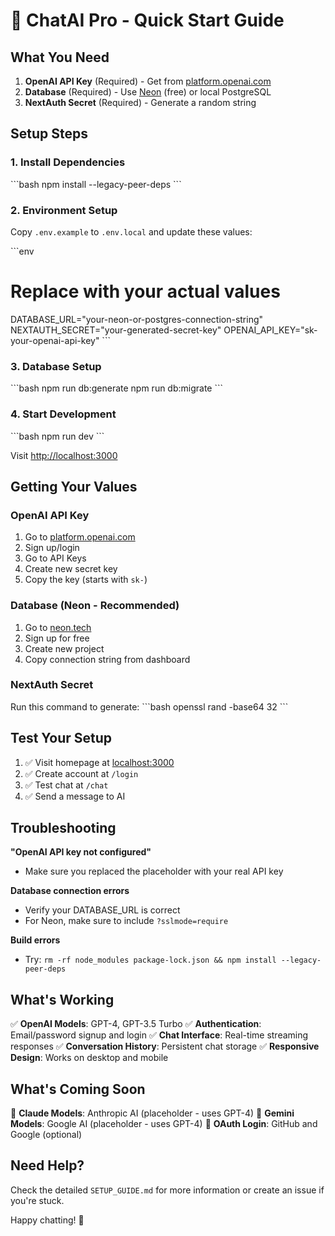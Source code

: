 # 🚀 ChatAI Pro - Quick Start Guide

## What You Need

1. **OpenAI API Key** (Required) - Get from [platform.openai.com](https://platform.openai.com)
2. **Database** (Required) - Use [Neon](https://neon.tech) (free) or local PostgreSQL
3. **NextAuth Secret** (Required) - Generate a random string

## Setup Steps

### 1. Install Dependencies
\`\`\`bash
npm install --legacy-peer-deps
\`\`\`

### 2. Environment Setup
Copy `.env.example` to `.env.local` and update these values:

\`\`\`env
# Replace with your actual values
DATABASE_URL="your-neon-or-postgres-connection-string"
NEXTAUTH_SECRET="your-generated-secret-key"
OPENAI_API_KEY="sk-your-openai-api-key"
\`\`\`

### 3. Database Setup
\`\`\`bash
npm run db:generate
npm run db:migrate
\`\`\`

### 4. Start Development
\`\`\`bash
npm run dev
\`\`\`

Visit [http://localhost:3000](http://localhost:3000)

## Getting Your Values

### OpenAI API Key
1. Go to [platform.openai.com](https://platform.openai.com)
2. Sign up/login
3. Go to API Keys
4. Create new secret key
5. Copy the key (starts with `sk-`)

### Database (Neon - Recommended)
1. Go to [neon.tech](https://neon.tech)
2. Sign up for free
3. Create new project
4. Copy connection string from dashboard

### NextAuth Secret
Run this command to generate:
\`\`\`bash
openssl rand -base64 32
\`\`\`

## Test Your Setup

1. ✅ Visit homepage at [localhost:3000](http://localhost:3000)
2. ✅ Create account at `/login`
3. ✅ Test chat at `/chat`
4. ✅ Send a message to AI

## Troubleshooting

**"OpenAI API key not configured"**
- Make sure you replaced the placeholder with your real API key

**Database connection errors**
- Verify your DATABASE_URL is correct
- For Neon, make sure to include `?sslmode=require`

**Build errors**
- Try: `rm -rf node_modules package-lock.json && npm install --legacy-peer-deps`

## What's Working

✅ **OpenAI Models**: GPT-4, GPT-3.5 Turbo
✅ **Authentication**: Email/password signup and login
✅ **Chat Interface**: Real-time streaming responses
✅ **Conversation History**: Persistent chat storage
✅ **Responsive Design**: Works on desktop and mobile

## What's Coming Soon

🔄 **Claude Models**: Anthropic AI (placeholder - uses GPT-4)
🔄 **Gemini Models**: Google AI (placeholder - uses GPT-4)
🔄 **OAuth Login**: GitHub and Google (optional)

## Need Help?

Check the detailed `SETUP_GUIDE.md` for more information or create an issue if you're stuck.

Happy chatting! 🤖
